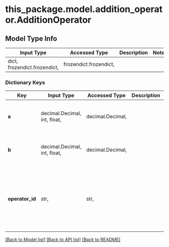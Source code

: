 # this_package.model.addition_operator.AdditionOperator

## Model Type Info
Input Type | Accessed Type | Description | Notes
------------ | ------------- | ------------- | -------------
dict, frozendict.frozendict,  | frozendict.frozendict,  |  | 

### Dictionary Keys
Key | Input Type | Accessed Type | Description | Notes
------------ | ------------- | ------------- | ------------- | -------------
**a** | decimal.Decimal, int, float,  | decimal.Decimal,  |  | value must be a 64 bit float
**b** | decimal.Decimal, int, float,  | decimal.Decimal,  |  | value must be a 64 bit float
**operator_id** | str,  | str,  |  | if omitted the server will use the default value of "ADD"

[[Back to Model list]](../../README.md#documentation-for-models) [[Back to API list]](../../README.md#documentation-for-api-endpoints) [[Back to README]](../../README.md)

